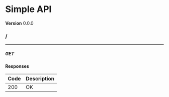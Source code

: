 Simple API
==========
**Version** 0.0.0

### /
---
##### ***GET***
**Responses**

| Code | Description |
| ---- | ----------- |
| 200 | OK |

